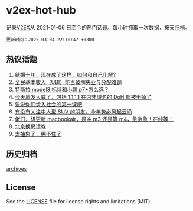 # v2ex-hot-hub

 记录[V2EX](https://www.v2ex.com/)从 2021-01-06 日至今的热门话题。每小时抓取一次数据，按天[归档](archives)。

`更新时间：2025-03-04 22:10:47 +0800`

## 热议话题

1. [结婚十年，现在成了这样，如何和自己化解?](https://www.v2ex.com/t/1115764)
1. [全民基本收入（UBI）能否破解失业与分配难题](https://www.v2ex.com/t/1115704)
1. [特斯拉 model3 标续和小鹏 p7+怎么选？](https://www.v2ex.com/t/1115672)
1. [今天墙发大威了，包括 1.1.1.1 在内非域名的 DoH 都被干掉了](https://www.v2ex.com/t/1115771)
1. [说说你们步入社会的第一课吧](https://www.v2ex.com/t/1115778)
1. [有没有关注中大型 SUV 的朋友，今年势必风起云涌](https://www.v2ex.com/t/1115691)
1. [佬们，想更新 macbookair，是冲 m3 还是等 m4，急急急！在线等！](https://www.v2ex.com/t/1115652)
1. [北京换房请教](https://www.v2ex.com/t/1115768)
1. [太抽象了，绷不住了](https://www.v2ex.com/t/1115826)

## 历史归档

[archives](archives)

## License

See the [LICENSE](LICENSE) file for license rights and limitations (MIT).
